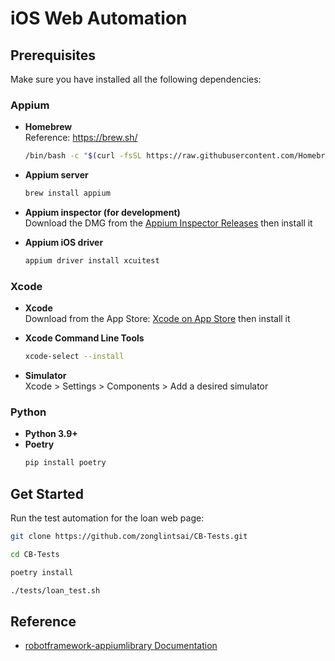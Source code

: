 # iOS Web Automation

## Prerequisites

Make sure you have installed all the following dependencies:

### Appium

- **Homebrew**  
  Reference: https://brew.sh/
  ```sh
  /bin/bash -c "$(curl -fsSL https://raw.githubusercontent.com/Homebrew/install/HEAD/install.sh)"
  ```

- **Appium server**  
  ```sh
  brew install appium
  ```

- **Appium inspector (for development)**  
  Download the DMG from the [Appium Inspector Releases](https://github.com/appium/appium-inspector/releases) then install it

- **Appium iOS driver**  
  ```sh
  appium driver install xcuitest
  ```

### Xcode

- **Xcode**  
  Download from the App Store: [Xcode on App Store](https://apps.apple.com/tw/app/xcode/id497799835?l=en-GB&mt=12) then install it

- **Xcode Command Line Tools**  
  ```sh
  xcode-select --install
  ```

- **Simulator**  
  Xcode > Settings > Components > Add a desired simulator

### Python

- **Python 3.9+**
- **Poetry**  
  ```sh
  pip install poetry
  ```

## Get Started

Run the test automation for the loan web page:

```sh
git clone https://github.com/zonglintsai/CB-Tests.git

cd CB-Tests

poetry install

./tests/loan_test.sh
```

## Reference

* [robotframework-appiumlibrary Documentation](https://serhatbolsu.github.io/robotframework-appiumlibrary/AppiumLibrary.html#library-documentation-top)
